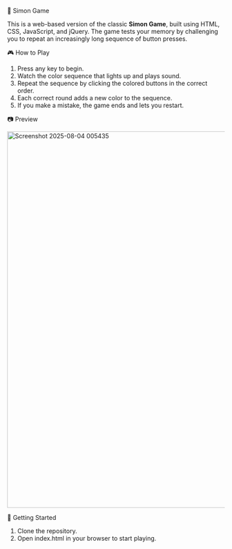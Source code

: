 🧠 Simon Game

This is a web-based version of the classic **Simon Game**, built using HTML, CSS, JavaScript, and jQuery. The game tests your memory by challenging you to repeat an increasingly long sequence of button presses.


🎮 How to Play

1. Press any key to begin.
2. Watch the color sequence that lights up and plays sound.
3. Repeat the sequence by clicking the colored buttons in the correct order.
4. Each correct round adds a new color to the sequence.
5. If you make a mistake, the game ends and lets you restart.
   

📷 Preview

<img width="1252" height="871" alt="Screenshot 2025-08-04 005435" src="https://github.com/user-attachments/assets/8bafff42-70f1-47ef-89f6-3476da1772ac" />


🚀 Getting Started

1. Clone the repository.
2. Open index.html in your browser to start playing.
